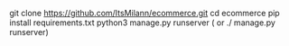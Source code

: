 git clone https://github.com/ItsMilann/ecommerce.git
cd ecommerce
pip install requirements.txt
python3 manage.py runserver ( or ./ manage.py runserver)
